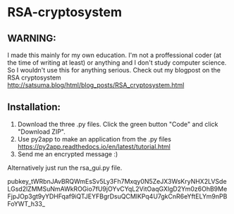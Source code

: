 # RSA-cryptosystem  
  
## WARNING:  
I made this mainly for my own education. I'm not a proffessional coder (at the time of writing at least) or anything and I don't study computer science. So I wouldn't use this for anything serious. Check out my blogpost on the RSA cryptosystem http://satsuma.blog/html/blog_posts/RSA_cryptosystem.html  
  
## Installation:  
1. Download the three .py files. Click the green button "Code" and click "Download ZIP".  
2. Use py2app to make an application from the .py files  
	https://py2app.readthedocs.io/en/latest/tutorial.html  
3. Send me an encrypted message :)
  
Alternatively just run the rsa_gui.py file.
  
pubkey_tWRbnJAvBRQWmEsSv5Ly3Fh7Mxqy0N5ZeJX3WsKryNHX2LVSdeLGsd2lZMMSuNmAWkROGio7fU9jOYvCYqL2VitOaqGXlgD2Ym0z6OhB9MeFjpJOp3gt9yYDHFqaf9iQTJEYFBgrDsuQCMlKPq4U7gkCnR6eYftELYm9nPBFoYWT_h33_

